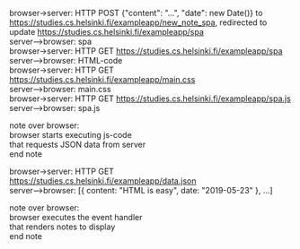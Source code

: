 browser->server: HTTP POST {"content": "...", "date": new Date()} to https://studies.cs.helsinki.fi/exampleapp/new_note_spa, redirected to update https://studies.cs.helsinki.fi/exampleapp/spa  
server-->browser: spa  
browser->server: HTTP GET https://studies.cs.helsinki.fi/exampleapp/spa  
server-->browser: HTML-code  
browser->server: HTTP GET https://studies.cs.helsinki.fi/exampleapp/main.css  
server-->browser: main.css  
browser->server: HTTP GET https://studies.cs.helsinki.fi/exampleapp/spa.js  
server-->browser: spa.js  

note over browser:  
browser starts executing js-code  
that requests JSON data from server  
end note  

browser->server: HTTP GET https://studies.cs.helsinki.fi/exampleapp/data.json  
server-->browser: [{ content: "HTML is easy", date: "2019-05-23" }, ...]  

note over browser:  
browser executes the event handler  
that renders notes to display  
end note  
